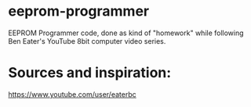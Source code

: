 # eeprom-programmer

EEPROM Programmer code, done as kind of "homework" while following Ben Eater's YouTube 8bit computer video series.

# Sources and inspiration:
https://www.youtube.com/user/eaterbc
